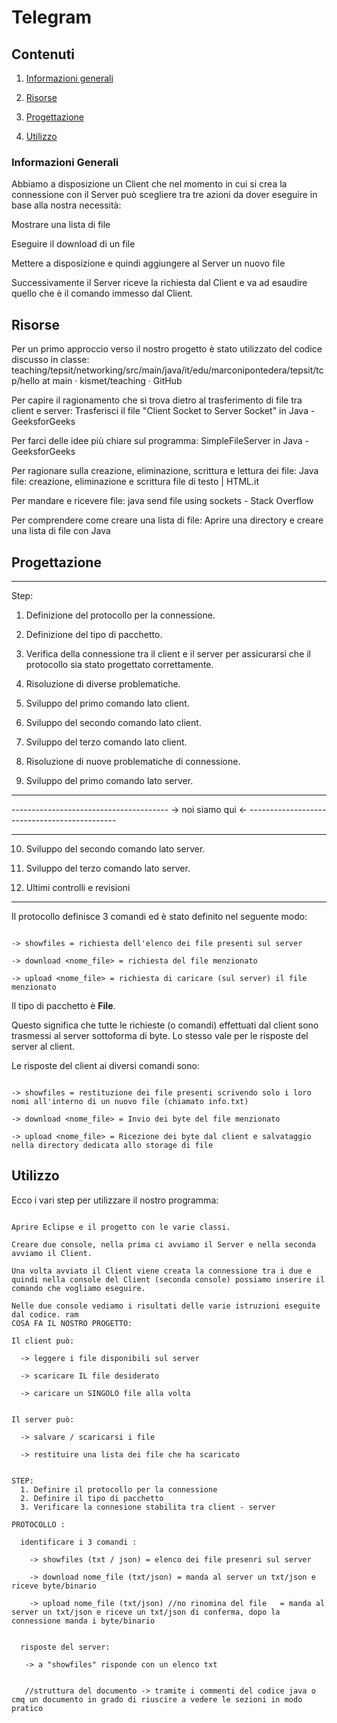 # Telegram 

## Contenuti 

1. [Informazioni generali](#informazioni-generali) 

2. [Risorse](#risorse) 

3. [Progettazione](#progettazione) 

4. [Utilizzo](#utilizzo) 

### Informazioni Generali 

Abbiamo a disposizione un Client che nel momento in cui si crea la connessione con il Server può scegliere tra tre azioni da dover eseguire in base alla nostra necessità: 

Mostrare una lista di file 

Eseguire il download di un file 

Mettere a disposizione e quindi aggiungere al Server un nuovo file 

Successivamente il Server riceve la richiesta dal Client e va ad esaudire quello che è il comando immesso dal Client. 

## Risorse 

Per un primo approccio verso il nostro progetto è stato utilizzato del codice discusso in classe: teaching/tepsit/networking/src/main/java/it/edu/marconipontedera/tepsit/tcp/hello at main · kismet/teaching · GitHub 

Per capire il ragionamento che si trova dietro al trasferimento di file tra client e server: Trasferisci il file "Client Socket to Server Socket" in Java - GeeksforGeeks 

Per farci delle idee più chiare sul programma: SimpleFileServer in Java - GeeksforGeeks 

Per ragionare sulla creazione, eliminazione, scrittura e lettura dei file: Java file: creazione, eliminazione e scrittura file di testo | HTML.it 

Per mandare e ricevere file: java send file using sockets - Stack Overflow 

Per comprendere come creare una lista di file: Aprire una directory e creare una lista di file con Java 

## Progettazione 

*** 

Step: 

1. Definizione del protocollo per la connessione. 

2. Definizione del tipo di pacchetto. 

3. Verifica della connessione tra il client e il server per assicurarsi che il protocollo sia stato progettato correttamente. 

4. Risoluzione di diverse problematiche. 

5. Sviluppo del primo comando lato client. 

6. Sviluppo del secondo comando lato client. 

7. Sviluppo del terzo comando lato client. 

8. Risoluzione di nuove problematiche di connessione. 

9. Sviluppo del primo comando lato server. 

*** 

--------------------------------------- -> noi siamo qui <- --------------------------------------------- 

*** 

10. Sviluppo del secondo comando lato server. 

11. Sviluppo del terzo comando lato server. 

12. Ultimi controlli e revisioni 

    

*** 

Il protocollo definisce 3 comandi ed è stato definito nel seguente modo: 

``` 

-> showfiles = richiesta dell'elenco dei file presenti sul server 

-> download <nome_file> = richiesta del file menzionato 

-> upload <nome_file> = richiesta di caricare (sul server) il file menzionato 

``` 

Il tipo di pacchetto è **File**. 

Questo significa che tutte le richieste (o comandi) effettuati dal client sono trasmessi al server sottoforma di byte. Lo stesso vale per le risposte del server al client.  

Le risposte del client ai diversi comandi sono: 

``` 

-> showfiles = restituzione dei file presenti scrivendo solo i loro nomi all'interno di un nuovo file (chiamato info.txt) 

-> download <nome_file> = Invio dei byte del file menzionato 

-> upload <nome_file> = Ricezione dei byte dal client e salvataggio nella directory dedicata allo storage di file 

``` 

## Utilizzo 

Ecco i vari step per utilizzare il nostro programma: 

``` 

Aprire Eclipse e il progetto con le varie classi. 

Creare due console, nella prima ci avviamo il Server e nella seconda avviamo il Client. 

Una volta avviato il Client viene creata la connessione tra i due e quindi nella console del Client (seconda console) possiamo inserire il comando che vogliamo eseguire. 

Nelle due console vediamo i risultati delle varie istruzioni eseguite dal codice. ram
COSA FA IL NOSTRO PROGETTO:

Il client può:

  -> leggere i file disponibili sul server
  
  -> scaricare IL file desiderato
  
  -> caricare un SINGOLO file alla volta
  

Il server può:

  -> salvare / scaricarsi i file
  
  -> restituire una lista dei file che ha scaricato
  

STEP:
  1. Definire il protocollo per la connessione
  2. Definire il tipo di pacchetto
  3. Verificare la connesione stabilita tra client - server

PROTOCOLLO :

  identificare i 3 comandi :
  
    -> showfiles (txt / json) = elenco dei file presenri sul server
    
    -> download nome_file (txt/json) = manda al server un txt/json e riceve byte/binario
    
    -> upload nome_file (txt/json) //no rinomina del file   = manda al server un txt/json e riceve un txt/json di conferma, dopo la connessione manda i byte/binario
    

  risposte del server:
  
   -> a "showfiles" risponde con un elenco txt


   //struttura del documento -> tramite i commenti del codice java o cmq un documento in grado di riuscire a vedere le sezioni in modo pratico
